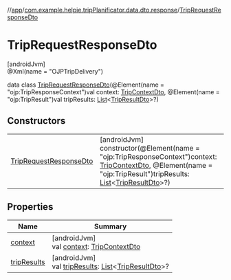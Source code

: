 //[app](../../../index.md)/[com.example.helpie.tripPlanificator.data.dto.response](../index.md)/[TripRequestResponseDto](index.md)

# TripRequestResponseDto

[androidJvm]\
@Xml(name = &quot;OJPTripDelivery&quot;)

data class [TripRequestResponseDto](index.md)(@Element(name = &quot;ojp:TripResponseContext&quot;)val context: [TripContextDto](../-trip-context-dto/index.md), @Element(name = &quot;ojp:TripResult&quot;)val tripResults: [List](https://kotlinlang.org/api/latest/jvm/stdlib/kotlin.collections/-list/index.html)&lt;[TripResultDto](../-trip-result-dto/index.md)&gt;?)

## Constructors

| | |
|---|---|
| [TripRequestResponseDto](-trip-request-response-dto.md) | [androidJvm]<br>constructor(@Element(name = &quot;ojp:TripResponseContext&quot;)context: [TripContextDto](../-trip-context-dto/index.md), @Element(name = &quot;ojp:TripResult&quot;)tripResults: [List](https://kotlinlang.org/api/latest/jvm/stdlib/kotlin.collections/-list/index.html)&lt;[TripResultDto](../-trip-result-dto/index.md)&gt;?) |

## Properties

| Name | Summary |
|---|---|
| [context](context.md) | [androidJvm]<br>val [context](context.md): [TripContextDto](../-trip-context-dto/index.md) |
| [tripResults](trip-results.md) | [androidJvm]<br>val [tripResults](trip-results.md): [List](https://kotlinlang.org/api/latest/jvm/stdlib/kotlin.collections/-list/index.html)&lt;[TripResultDto](../-trip-result-dto/index.md)&gt;? |
